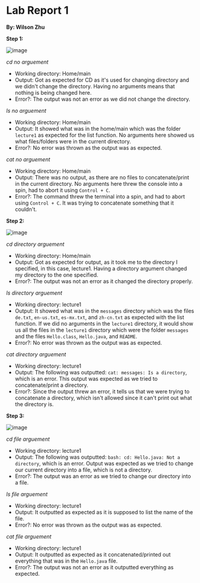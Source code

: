 # Lab Report 1
**By: Wilson Zhu**

**Step 1:**

![image](https://github.com/W6zhu/cse15l-lab-reports/assets/146861759/a69602ee-5dcd-4c47-89e0-d11503327b47)

_cd no arguement_
* Working directory: Home/main
* Output: Got as expected for CD as it's used for changing directory and we didn't change the directory. Having no arguments means that nothing is being changed here.
* Error?: The output was not an error as we did not change the directory.

_ls no arguement_
* Working directory: Home/main
* Output: It showed what was in the home/main which was the folder `lecture1` as expected for the list function. No arguments here showed us what files/folders were in the current directory.
* Error?: No error was thrown as the output was as expected.

_cat no arguement_
* Working directory: Home/main
* Output: There was no output, as there are no files to concatenate/print in the current directory. No arguments here threw the console into a spin, had to abort it using `Control + C`.
* Error?: The command threw the terminal into a spin, and had to abort using `Control + C`. It was trying to concatenate something that it couldn't.


**Step 2:**

![image](https://github.com/W6zhu/cse15l-lab-reports/assets/146861759/62e83d16-25c3-4c82-b865-c7eeeb1ad9a3)

_cd directory arguement_
* Working directory: Home/main
* Output: Got as expected for output, as it took me to the directory I specified, in this case, lecture1. Having a directory argument changed my directory to the one specified. 
* Error?: The output was not an error as it changed the directory properly.

_ls directory arguement_
* Working directory: lecture1
* Output: It showed what was in the `messages` directory which was the files `de.txt`, `en-us.txt`, `es-mx.txt`, and  `zh-cn.txt` as expected with the list function. If we did no arguments in the `lecture1` directory, it would show us all the files in the `lecture1` directory which were the folder `messages` and the files `Hello.class`, `Hello.java`, and `README`. 
* Error?: No error was thrown as the output was as expected.

_cat directory arguement_
* Working directory: lecture1
* Output: The following was outputted: `cat: messages: Is a directory`, which is an error. This output was expected as we tried to concatenate/print a directory.
* Error?: Since the output threw an error, it tells us that we were trying to concatenate a directory, which isn't allowed since it can't print out what the directory is. 

**Step 3:**

![image](https://github.com/W6zhu/cse15l-lab-reports/assets/146861759/fed27f36-4d42-45c2-afce-d50d8a3f6431)

_cd file arguement_
* Working directory: lecture1
* Output: The following was outputted: `bash: cd: Hello.java: Not a directory`, which is an error. Output was expected as we tried to change our current directory into a file, which is not a directory.
* Error?: The output was an error as we tried to change our directory into a file.

_ls file arguement_
* Working directory: lecture1
* Output: It outputted as expected as it is supposed to list the name of the file. 
* Error?: No error was thrown as the output was as expected.

_cat file arguement_
* Working directory: lecture1
* Output: It outputted as expected as it concatenated/printed out everything that was in the `Hello.java` file.
* Error?: The output was not an error as it outputted everything as expected. 

